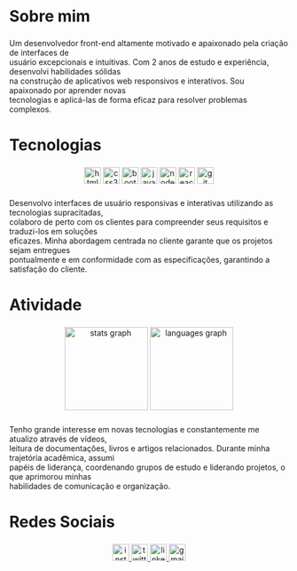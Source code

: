 <h1 align="left">Sobre mim</h1>

###

<p align="left">Um desenvolvedor front-end altamente motivado e apaixonado pela criação de interfaces de <br>usuário excepcionais e intuitivas. Com 2 anos de estudo e experiência, desenvolvi habilidades sólidas <br>na construção de aplicativos web responsivos e interativos. Sou apaixonado por aprender novas <br>tecnologias e aplicá-las de forma eficaz para resolver problemas complexos.</p>

###

<h1 align="left">Tecnologias</h1>

###

<div align="center">
  <img src="https://img.shields.io/badge/HTML5-E34F26?logo=html5&logoColor=white&style=for-the-badge" height="30" alt="html5 logo"  />
  <img src="https://img.shields.io/badge/CSS3-1572B6?logo=css3&logoColor=white&style=for-the-badge" height="30" alt="css3 logo"  />
  <img src="https://img.shields.io/badge/Bootstrap-7952B3?logo=bootstrap&logoColor=white&style=for-the-badge" height="30" alt="bootstrap logo"  />
  <img src="https://img.shields.io/badge/JavaScript-F7DF1E?logo=javascript&logoColor=black&style=for-the-badge" height="30" alt="javascript logo"  />
  <img src="https://img.shields.io/badge/Node.js-339933?logo=nodedotjs&logoColor=white&style=for-the-badge" height="30" alt="nodejs logo"  />
  <img src="https://img.shields.io/badge/React-61DAFB?logo=react&logoColor=black&style=for-the-badge" height="30" alt="react logo"  />
  <img src="https://img.shields.io/badge/Git-F05032?logo=git&logoColor=white&style=for-the-badge" height="30" alt="git logo"  />
</div>

###

<p align="left">Desenvolvo interfaces de usuário responsivas e interativas utilizando as tecnologias supracitadas, <br>colaboro de perto com os clientes para compreender seus requisitos e traduzi-los em soluções <br>eficazes. Minha abordagem centrada no cliente garante que os projetos sejam entregues <br>pontualmente e em conformidade com as especificações, garantindo a satisfação do cliente.</p>

###

<h1 align="left">Atividade</h1>

###

<div align="center">
  <img src="https://github-readme-stats.vercel.app/api?username=alessaocarvalho&hide_title=false&hide_rank=false&show_icons=true&include_all_commits=true&count_private=true&disable_animations=false&theme=dark&locale=pt-br&hide_border=true&order=1" height="150" alt="stats graph"  />
  <img src="https://github-readme-stats.vercel.app/api/top-langs?username=alessaocarvalho&locale=pt-br&hide_title=false&layout=compact&card_width=320&langs_count=5&theme=dark&hide_border=true&order=2" height="150" alt="languages graph"  />
</div>

###

<p align="left">Tenho grande interesse em novas tecnologias e constantemente me atualizo através de vídeos, <br>leitura de documentações, livros e artigos relacionados. Durante minha trajetória acadêmica, assumi <br>papéis de liderança, coordenando grupos de estudo e liderando projetos, o que aprimorou minhas <br>habilidades de comunicação e organização.</p>

###

<h1 align="left">Redes Sociais</h1>

###

<div align="center">
  <a href="https://www.instagram.com/alissoncarv4lho/" target="_blank">
    <img src="https://img.shields.io/static/v1?message=Instagram&logo=instagram&label=&color=E4405F&logoColor=white&labelColor=&style=for-the-badge" height="30" alt="instagram logo"  />
  </a>
<a href="https://twitter.com/alissoncarv4lho/" target="_blank">
  <img src="https://img.shields.io/static/v1?message=Twitter&logo=twitter&label=&color=1DA1F2&logoColor=white&labelColor=&style=for-the-badge" height="30" alt="twitter logo"  />
</a>
  <a href="https://linkedin.com/in/alissoncarv4lho" target="_blank">
    <img src="https://img.shields.io/static/v1?message=LinkedIn&logo=linkedin&label=&color=0077B5&logoColor=white&labelColor=&style=for-the-badge" height="30" alt="linkedin logo"  />
  </a>
  <a href="mailto:alissonanderson2013@gmail.com" target="_blank">
    <img src="https://img.shields.io/static/v1?message=Gmail&logo=gmail&label=&color=D14836&logoColor=white&labelColor=&style=for-the-badge" height="30" alt="gmail logo"  />
  </a>
</div>

###
